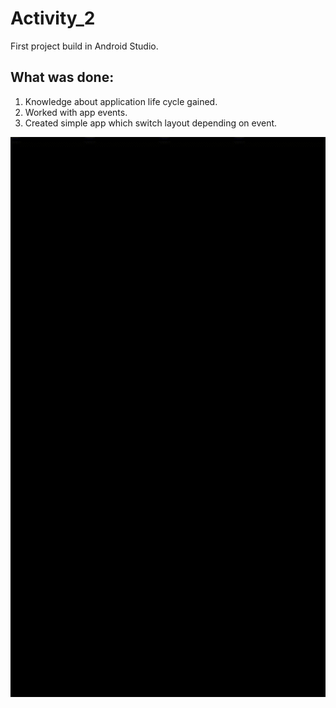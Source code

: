# Activity_2
First project build in Android Studio.
## What was done:
1. Knowledge about application life cycle gained.
2. Worked with app events.
3. Created simple app which switch layout depending on event.

![HelloWorld Screenshot](activity2.gif)


